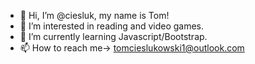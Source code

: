 - 👋 Hi, I’m @ciesluk, my name is Tom!
- 👀 I’m interested in reading and video games.
- 🌱 I’m currently learning Javascript/Bootstrap. 
- 📫 How to reach me-> tomcieslukowski1@outlook.com

<!---
ciesluk/ciesluk is a ✨ special ✨ repository because its `README.md` (this file) appears on your GitHub profile.
You can click the Preview link to take a look at your changes.
--->
